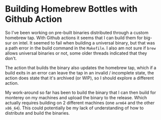 # Building Homebrew Bottles with Github Action

So I've been working on pre-built binaries distributed through a custom
homebrew tap.  With Github actions it seems that I can build them for big-sur
on intel.  It seemed to fail when building a universal binary, but that was
a path error in the build command in the `Makefile`. I also am not sure if
`brew` allows universal binaries or not, some older threads indicated that they
don't.

The action that builds the binary also updates the homebrew tap, which if a
build exits in an error can leave the tap in an invalid / incomplete state, the
action does state that it's archived (or WIP), so I should explore a different
action.

My work-around so far has been to build the binary that I can then build for
monterey on my machines and upload the binary to the release.  Which actually
requires building on 2 different machines (one `arm64` and the other `x86_64`).
This could potentially be my lack of understanding of how to distribute and
build the binaries.

